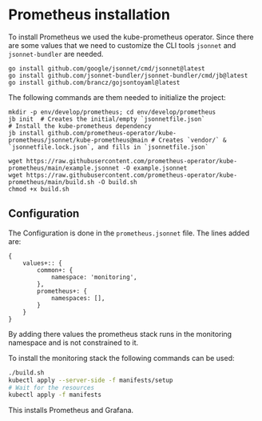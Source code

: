# Prometheus installation

To install Prometheus we used the kube-prometheus operator. Since there are some values that we need to customize the CLI tools `jsonnet` and `jsonnet-bundler` are needed. 

```shell
go install github.com/google/jsonnet/cmd/jsonnet@latest
go install github.com/jsonnet-bundler/jsonnet-bundler/cmd/jb@latest
go install github.com/brancz/gojsontoyaml@latest
```

The following commands are them needed to initialize the project:

```shell
mkdir -p env/develop/prometheus; cd env/develop/prometheus 
jb init  # Creates the initial/empty `jsonnetfile.json`
# Install the kube-prometheus dependency
jb install github.com/prometheus-operator/kube-prometheus/jsonnet/kube-prometheus@main # Creates `vendor/` & `jsonnetfile.lock.json`, and fills in `jsonnetfile.json`

wget https://raw.githubusercontent.com/prometheus-operator/kube-prometheus/main/example.jsonnet -O example.jsonnet
wget https://raw.githubusercontent.com/prometheus-operator/kube-prometheus/main/build.sh -O build.sh
chmod +x build.sh
```

## Configuration 

The Configuration is done in the `prometheus.jsonnet` file. The lines added are: 

```jsonnet
{ 
    values+:: {
        common+: {
            namespace: 'monitoring',
        },
        prometheus+: {
            namespaces: [],
        }
    }
}
```

By adding there values the prometheus stack runs in the monitoring namespace and is not constrained to it. 

To install the monitoring stack the following commands can be used:

```bash
./build.sh 
kubectl apply --server-side -f manifests/setup
# Wait for the resources
kubectl apply -f manifests
```

This installs Prometheus and Grafana.
